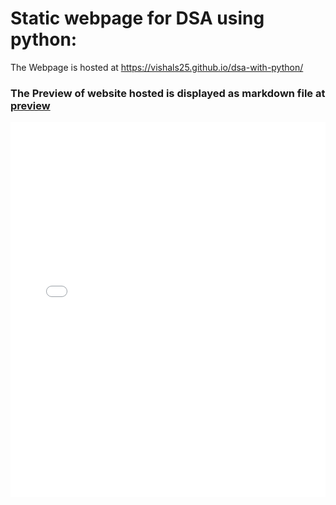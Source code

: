 # Static webpage for DSA using python:

The Webpage is hosted at https://vishals25.github.io/dsa-with-python/

### The Preview of website hosted is displayed as markdown file at [preview](#preview.md)

<embed src="Document.pdf" width="100%" height="600px" type="application/pdf">
